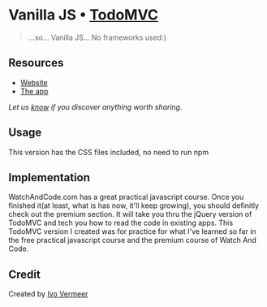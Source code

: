 # Vanilla JS • [TodoMVC](http://todomvc.com)

> ...so... Vanilla JS... No frameworks used:)


## Resources

- [Website](http://www.watchandcode.com)
- [The app](https://ivovermeer.github.io/todomvc/)

*Let us [know](https://github.com/IvoVermeer/todomvc/issues) if you discover anything worth sharing.*

## Usage
This version has the CSS files included, no need to run npm

## Implementation

WatchAndCode.com has a great practical javascript course. Once you finished it(at least, what is has now, it'll keep growing), you should definitly check out the premium section. It will take you thru the jQuery version of TodoMVC and tech you how to read the code in existing apps.
This TodoMVC version I created was for practice for what I've learned so far in the free practical javascript course and the premium course of Watch And Code.


## Credit

Created by [Ivo Vermeer](https://github.com/IvoVermeer)
